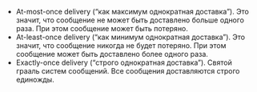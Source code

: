 - At-most-once delivery (“как максимум однократная доставка”). Это значит, что сообщение не может быть доставлено больше одного раза. При этом сообщение может быть потеряно.
- At-least-once delivery (“как минимум однократная доставка”). Это значит, что сообщение никогда не будет потеряно. При этом сообщение может быть доставлено более одного раза.
- Exactly-once delivery (“строго однократная доставка”). Святой грааль систем сообщений. Все сообщения доставляются строго единожды.
